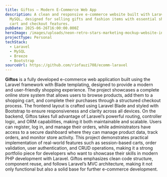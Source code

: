 ```yaml
---
title: Giftos – Modern E-Commerce Web App
description: A clean and responsive e-commerce website built with Laravel and
  MySQL, designed for selling gifts and fashion items with essential shopping
  cart and checkout features.
pubDate: 2025-06-26T16:00:00.000Z
heroImage: /images/uploads/neon-retro-stars-marketing-mockup-website-instagram-post-1-.jpg
projectType: Personal
techStack:
  - Laravel
  - MySQL
  - Breeze
  - Bootstrap
sourceUrl: https://github.com/riofauzi708/ecomm-laravel
---
```

**Giftos** is a fully developed e-commerce web application built using the Laravel framework with Blade templating, designed to provide a modern and user-friendly shopping experience. The project showcases a complete online store system that allows users to browse products, add them to a shopping cart, and complete their purchases through a structured checkout process. The frontend layout is crafted using Laravel Blade and styled with Bootstrap to ensure responsiveness and clarity across all devices. On the backend, Giftos takes full advantage of Laravel’s powerful routing, controller logic, and ORM capabilities, making it both maintainable and scalable. Users can register, log in, and manage their orders, while administrators have access to a secure dashboard where they can manage product data, track orders, and monitor store activity. This project demonstrates practical implementation of real-world features such as session-based carts, order validation, user authentication, and CRUD operations, making it a strong portfolio piece for developers who want to showcase their skills in modern PHP development with Laravel. Giftos emphasizes clean code structure, component reuse, and follows Laravel’s MVC architecture, making it not only functional but also a solid base for further e-commerce development.
